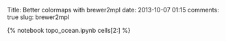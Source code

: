 Title: Better colormaps with brewer2mpl
date:  2013-10-07 01:15
comments: true
slug: brewer2mpl

{% notebook topo_ocean.ipynb cells[2:] %}
